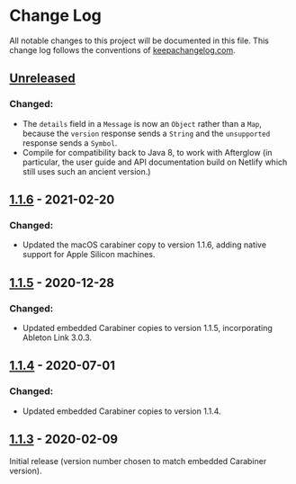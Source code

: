 # Change Log

All notable changes to this project will be documented in this file.
This change log follows the conventions of
[keepachangelog.com](http://keepachangelog.com/).

## [Unreleased][unreleased]

### Changed:

- The `details` field in a `Message` is now an `Object` rather than a `Map`, because the
  `version` response sends a `String` and the `unsupported` response sends a `Symbol`.
- Compile for compatibility back to Java 8, to work with Afterglow (in particular, the
  user guide and API documentation build on Netlify which still uses such an ancient version.)

## [1.1.6] - 2021-02-20

### Changed:

- Updated the macOS carabiner copy to version 1.1.6, adding native
  support for Apple Silicon machines.

## [1.1.5] - 2020-12-28

### Changed:

- Updated embedded Carabiner copies to version 1.1.5, incorporating
  Ableton Link 3.0.3.

## [1.1.4] - 2020-07-01

### Changed:

- Updated embedded Carabiner copies to version 1.1.4.

## [1.1.3] - 2020-02-09

Initial release (version number chosen to match embedded Carabiner
version).


[unreleased]: https://github.com/Deep-Symmetry/lib-carabiner/compare/v1.1.6...HEAD
[1.1.6]: https://github.com/Deep-Symmetry/lib-carabiner/compare/v1.1.5...v1.1.6
[1.1.5]: https://github.com/Deep-Symmetry/lib-carabiner/compare/v1.1.4...v1.1.5
[1.1.4]: https://github.com/Deep-Symmetry/lib-carabiner/compare/v1.1.3...v1.1.4
[1.1.3]: https://github.com/Deep-Symmetry/lib-carabiner/compare/87f56a3e2a1f8d3822b68214d9ea9da0f3ced839...v1.1.3
